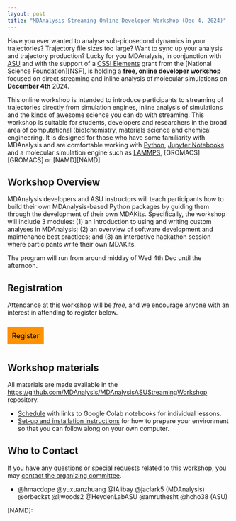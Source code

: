 ```yaml
---
layout: post
title: "MDAnalysis Streaming Online Developer Workshop (Dec 4, 2024)"
---
```



Have you ever wanted to analyse sub-picosecond dynamics in your trajectories? Trajectory file sizes too large? Want to sync up your analysis and trajectory production? Lucky for you MDAnalysis, in conjunction with [ASU][ASU] and with the support of a [CSSI Elements][CSSI] grant from the [National Science Foundation][NSF], is holding a **free, online developer workshop** focused on direct streaming and inline analysis of molecular simulations on **December 4th** 2024.


This online workshop is intended to introduce participants to streaming of trajectories directly from simulation engines, inline analysis 
of simulations and the kinds of awesome science you can do with streaming. This workshop is suitable for students, developers and researchers in the broad area of computational (bio)chemistry, materials science and chemical engineering. It is designed for those who have some familiarity with MDAnalysis and are comfortable working with [Python](https://www.python.org/), [Jupyter
Notebooks](https://jupyter-notebook.readthedocs.io/en/stable/) and a molecular simulation engine such as [LAMMPS][LAMMPS], [GROMACS][GROMACS] or [NAMD][NAMD].



## Workshop Overview

MDAnalysis developers and ASU instructors will teach
participants how to build their own MDAnalysis-based Python packages by guiding
them through the development of their own MDAKits. Specifically, the workshop
will include 3 modules: (1) an introduction to using and writing custom
analyses in MDAnalysis; (2) an overview of software development and maintenance
best practices; and (3) an interactive hackathon session where participants
write their own MDAKits.

The program will run from around midday of Wed 4th Dec until the afternoon.




## Registration

Attendance at this workshop will be *free*, and we encourage anyone with an interest in attending to register below. 

<a href="https://forms.gle/UeiFJ6rbnXnhosnWA" target="_blank" style="background:#FF9200;padding:10px;margin:10px 0px;text-align:center;text-decoration:none;font-size:12pt;color:#000000;display:inline-block;border-radius:3px">Register</a>





## Workshop materials
All materials are made available in the https://github.com/MDAnalysis/MDAnalysisASUStreamingWorkshop repository.

* [Schedule](XXXX) with links to Google Colab notebooks for individual lessons.
* [Set-up and installation instructions](XXXX) for how to prepare your environment so that you can follow along on your own computer.

## Who to Contact

If you have any questions or special requests related to this workshop, you may [contact the organizing committee](mailto:workshops@mdanalysis.org).

- @hmacdope @yuxuanzhuang @IAlibay @jaclark5 (MDAnalysis) @orbeckst @ljwoods2 @HeydenLabASU @amruthesht @hcho38 (ASU)


[ASU]: https://www.asu.edu
[CSSI]:
[NSF]:
[LAMMPS]:
[GROMACS]:
[NAMD]:

